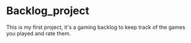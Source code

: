 # Backlog_project
This is my first project, it's a gaming backlog to keep track of the games you played and rate them.
